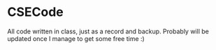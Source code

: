 # CSECode
 All code written in class, just as a record and backup. Probably will be updated once I manage to get some free time :)
